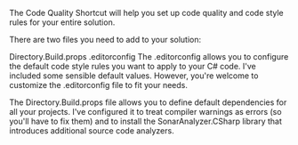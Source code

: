 The Code Quality Shortcut will help you set up code quality and code style rules for your entire solution.

There are two files you need to add to your solution:

Directory.Build.props
.editorconfig
The .editorconfig allows you to configure the default code style rules you want to apply to your C# code. I've included some sensible default values. However, you're welcome to customize the .editorconfig file to fit your needs.

The Directory.Build.props file allows you to define default dependencies for all your projects. I've configured it to treat compiler warnings as errors (so you'll have to fix them) and to install the SonarAnalyzer.CSharp library that introduces additional source code analyzers.